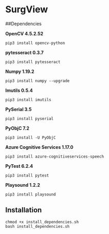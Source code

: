 # SurgView

##Dependencies

**OpenCV 4.5.2.52**
```
pip3 install opencv-python
```

**pytesseract 0.3.7**
```
pip3 install pytesseract
```

**Numpy 1.19.2**
```
pip3 install numpy --upgrade
```

**Imutils 0.5.4**
```
pip3 install imutils
```

**PySerial 3.5**
```
pip3 install pyserial
```

**PyObjC 7.2**
```
pip3 install -U PyObjC
```

**Azure Cognitive Services 1.17.0**
```
pip3 install azure-cognitiveservices-speech
```

**PyTest 6.2.4**
```
pip3 install pytest
```

**Playsound 1.2.2**
```
pip3 install playsound
```

## Installation

```
chmod +x install_dependencies.sh
bash install_dependencies.sh
```

